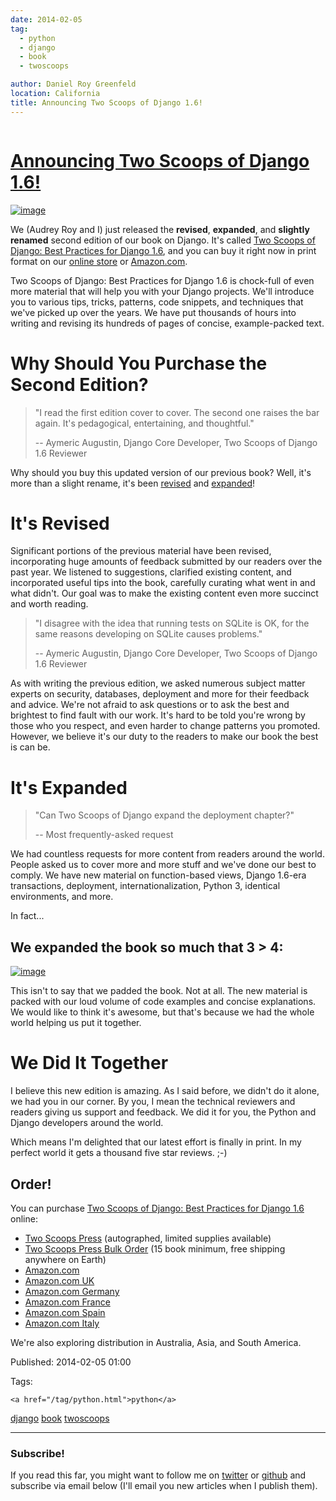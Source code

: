 ```yaml
---
date: 2014-02-05
tag: 
  - python
  - django
  - book
  - twoscoops

author: Daniel Roy Greenfeld
location: California
title: Announcing Two Scoops of Django 1.6!
---
```

<div class="twelve wide column">

<h1 class="ui block header">
<div class="content">
<a href="/announcing-two-scoops-of-django-1.6.html">Announcing Two Scoops of Django 1.6!</a>
</div>
</h1>
<p><a href="http://twoscoopspress.com/products/two-scoops-of-django-1-6" target="_blank"><img alt="image" src="https://twoscoops.smugmug.com/Pydannycom/i-M5FKCtv/0/M/two-scoops-django-co-authors-M.jpg"/></a></p>
<p>We (Audrey Roy and I) just released the <strong>revised</strong>, <strong>expanded</strong>, and
<strong>slightly renamed</strong> second edition of our book on Django. It's called
<a href="http://twoscoopspress.com/products/two-scoops-of-django-1-6" target="_blank">Two Scoops of Django: Best Practices for Django
1.6</a>, and
you can buy it right now in print format on our <a href="http://twoscoopspress.com/products/two-scoops-of-django-1-6" target="_blank">online
store</a> or
<a href="http://amzn.to/1n98duC" target="_blank">Amazon.com</a>.</p>
<p>Two Scoops of Django: Best Practices for Django 1.6 is chock-full of
even more material that will help you with your Django projects. We'll
introduce you to various tips, tricks, patterns, code snippets, and
techniques that we've picked up over the years. We have put thousands
of hours into writing and revising its hundreds of pages of concise,
example-packed text.</p>
<h1 id="why-should-you-purchase-the-second-edition">Why Should You Purchase the Second Edition?</h1>
<blockquote>
<p>"I read the first edition cover to cover. The second one raises the
  bar again. It's pedagogical, entertaining, and thoughtful."</p>
<p>-- Aymeric Augustin, Django Core Developer, Two Scoops of Django 1.6
  Reviewer</p>
</blockquote>
<p>Why should you buy this updated version of our previous book? Well,
it's more than a slight rename, it's been
<a href="http://twoscoopspress.com/pages/two-scoops-of-django-1-6-change-list" target="_blank">revised</a>
and
<a href="http://twoscoopspress.com/pages/two-scoops-of-django-1-6-change-list" target="_blank">expanded</a>!</p>
<h1 id="its-revised">It's Revised</h1>
<p>Significant portions of the previous material have been revised,
incorporating huge amounts of feedback submitted by our readers over the
past year. We listened to suggestions, clarified existing content, and
incorporated useful tips into the book, carefully curating what went in
and what didn't. Our goal was to make the existing content even more
succinct and worth reading.</p>
<blockquote>
<p>"I disagree with the idea that running tests on SQLite is OK, for the
  same reasons developing on SQLite causes problems."</p>
<p>-- Aymeric Augustin, Django Core Developer, Two Scoops of Django 1.6
  Reviewer</p>
</blockquote>
<p>As with writing the previous edition, we asked numerous subject matter
experts on security, databases, deployment and more for their feedback
and advice. We're not afraid to ask questions or to ask the best and
brightest to find fault with our work. It's hard to be told you're
wrong by those who you respect, and even harder to change patterns you
promoted. However, we believe it's our duty to the readers to make our
book the best is can be.</p>
<h1 id="its-expanded">It's Expanded</h1>
<blockquote>
<p>"Can Two Scoops of Django expand the deployment chapter?"</p>
<p>-- Most frequently-asked request</p>
</blockquote>
<p>We had countless requests for more content from readers around the
world. People asked us to cover more and more stuff and we've done our
best to comply. We have new material on function-based views, Django
1.6-era transactions, deployment, internationalization, Python 3,
identical environments, and more.</p>
<p>In fact...</p>
<h2 id="we-expanded-the-book-so-much-that-3-4">We expanded the book so much that <strong>3 &gt; 4</strong>:</h2>
<p><a href="http://twoscoopspress.com/products/two-scoops-of-django-1-6" target="_blank"><img alt="image" src="https://twoscoops.smugmug.com/Pydannycom/i-bDBT2Lt/0/M/3vs4-M.jpg"/></a></p>
<p>This isn't to say that we padded the book. Not at all. The new material
is packed with our loud volume of code examples and concise
explanations. We would like to think it's awesome, but that's because
we had the whole world helping us put it together.</p>
<h1 id="we-did-it-together">We Did It Together</h1>
<p>I believe this new edition is amazing. As I said before, we didn't do
it alone, we had you in our corner. By you, I mean the technical
reviewers and readers giving us support and feedback. We did it for you,
the Python and Django developers around the world.</p>
<p>Which means I'm delighted that our latest effort is finally in print.
In my perfect world it gets a thousand five star reviews. ;-)</p>
<h2 id="order">Order!</h2>
<p>You can purchase <a href="http://twoscoopspress.com/products/two-scoops-of-django-1-6" target="_blank">Two Scoops of Django: Best Practices for Django
1.6</a>
online:</p>
<ul>
<li><a href="http://twoscoopspress.org/products/two-scoops-of-django-1-6" target="_blank">Two Scoops
Press</a>
(autographed, limited supplies available)</li>
<li><a href="http://twoscoopspress.org/products/wholesale-two-scoops-of-django-best-practices-for-django-1-6" target="_blank">Two Scoops Press Bulk
Order</a>
(15 book minimum, free shipping anywhere on Earth)</li>
<li><a href="http://amzn.to/1n98duC" target="_blank">Amazon.com</a></li>
<li><a href="http://amzn.to/1jejegF" target="_blank">Amazon.com UK</a></li>
<li><a href="http://amzn.to/1lzGGH5" target="_blank">Amazon.com Germany</a></li>
<li><a href="http://amzn.to/1nRB2Pa" target="_blank">Amazon.com France</a></li>
<li><a href="http://amzn.to/1b0TeCV" target="_blank">Amazon.com Spain</a></li>
<li><a href="http://amzn.to/1bsZCAT" target="_blank">Amazon.com Italy</a></li>
</ul>
<p>We're also exploring distribution in Australia, Asia, and South
America.</p>
<p>Published: 2014-02-05 01:00</p>
<p>Tags:
  
    <a href="/tag/python.html">python</a>
<a href="/tag/django.html">django</a>
<a href="/tag/book.html">book</a>
<a href="/tag/twoscoops.html">twoscoops</a>
</p>
<hr/>
<h3 class="ui header">Subscribe!</h3>
<p>If you read this far, you might want to follow me on <a href="https://twitter.com/pydanny">twitter</a> or <a href="https://github.com/pydanny">github</a> and subscribe via email below (I'll email you new articles when I publish them).</p>
<!-- Begin MailChimp Signup Form -->
</div>
